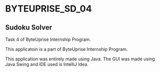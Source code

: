 # BYTEUPRISE_SD_04

## Sudoku Solver
 Task 4 of ByteUprise Internship Program.

 This applicatoin is a part of ByteUprise Internship Program.

 This application was entirely made using Java. The GUI was made using Java Swing and IDE used is IntelliJ Idea. 
